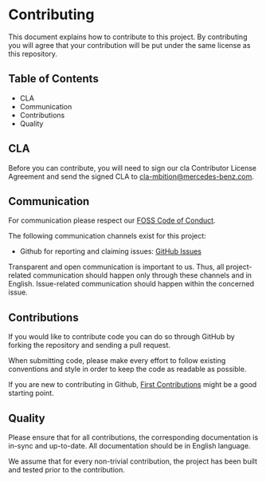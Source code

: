 # Contributing

This document explains how to contribute to this project.
By contributing you will agree that your contribution will be put under the same license as this repository.

## Table of Contents

- CLA
- Communication
- Contributions
- Quality

## CLA

Before you can contribute, you will need to sign our cla Contributor License Agreement and send the signed CLA to cla-mbition@mercedes-benz.com.

## Communication

For communication please respect our [FOSS Code of Conduct](https://github.com/Daimler/daimler-foss/blob/master/CODE_OF_CONDUCT.md).

The following communication channels exist for this project:

- Github for reporting and claiming issues: [GitHub Issues](https://github.com/Daimler/roadC/issues)

Transparent and open communication is important to us.
Thus, all project-related communication should happen only through these channels and in English.
Issue-related communication should happen within the concerned issue.

## Contributions

If you would like to contribute code you can do so through GitHub by forking the repository and sending a pull request.

When submitting code, please make every effort to follow existing conventions and style in order to keep the code as readable as possible.

If you are new to contributing in Github, [First Contributions](https://github.com/firstcontributions/first-contributions) might be a good starting point.

## Quality

Please ensure that for all contributions, the corresponding documentation is in-sync and up-to-date. All documentation should be in English language.

We assume that for every non-trivial contribution, the project has been built and tested prior to the contribution.
